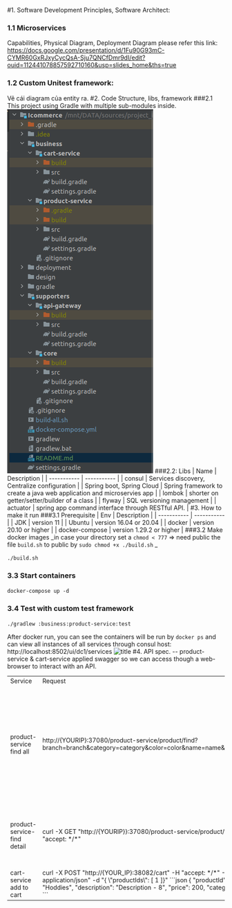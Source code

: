 #1. Software Development Principles, Software Architect:

### 1.1 Microservices
 Capabilities, Physical Diagram, Deployment Diagram please refer this link: https://docs.google.com/presentation/d/1Fu90G93mC-CYMR60GxRJxyCycQsA-Sju7QNCfDmr9dI/edit?ouid=112441078857592710160&usp=slides_home&ths=true
### 1.2 Custom Unitest framework:
 Vẽ cái diagram của entity ra.
#2. Code Structure, libs, framework
###2.1 This project using Gradle with multiple sub-modules inside.
![title](design/2.1-projectstructure.png)
###2.2: Libs
| Name      | Description |
| ----------- | ----------- |
| consul   | Services discovery, Centralize configuration        |
| Spring boot, Spring Cloud      | Spring framework to create a java web application and microservies app       |
| lombok   | shorter on getter/setter/builder of a class        |
| flyway   | SQL versioning management        |
| actuator   | spring app command interface through RESTful API.        |
#3. How to make it run
###3.1 Prerequisite
| Env      | Description |
| ----------- | ----------- |
| JDK      | version 11       |
| Ubuntu   | version 16.04 or 20.04        |
| docker   | version 20.10 or higher        |
| docker-compose   | version 1.29.2 or higher        |
###3.2 Make docker images
 _in case your directory set a `chmod < 777` => need public the file `build.sh` to public by `sudo chmod +x ./build.sh` _
```
./build.sh
```
### 3.3 Start containers
```docker-compose up -d```
### 3.4 Test with custom test framework
```./gradlew :business:product-service:test```

After docker run, you can see the containers will be run by `docker ps` and can view all  instances of all services through consul host:
http://localhost:8502/ui/dc1/services
![title](design/consul.png)
#4. API spec.
 -- product-service & cart-service applied swagger so we can access though a web-browser to interact with an API.
<table>
 <tr>
   <td> Service </td>  <td> Request </td> <td> Response </td>
 </tr>
 <tr>
  <td> product-service find all	 </td>
  <td> http://{YOURIP}:37080/product-service/product/find?branch=branch&category=category&color=color&name=name&page=0&size=100
	 </td>
  <td>
  
  ```json
  {
   "details": [
    {
     "category": "string",
     "description": "string",
     "name": "string",
     "price": 0,
     "productId": 0
    }
   ],
   "page": 0,
   "size": 0,
   "total": 0
  }
  ```

  </td>
</tr>

<tr>
  <td> product-service-find detail	 </td>
  <td> curl -X GET "http://{YOURIP}}:37080/product-service/product/find/1" -H "accept: */*"	 </td>
  <td>

  ```json
  {
 "productId": 1,
 "name": "Hoddies",
 "description": "Description - 8",
 "price": 200,
 "category": "Clothing"
}
  ```

  </td>
</tr>
<tr>
<td> cart-service add to cart</td>
<td>
curl -X POST "http://{YOUR_IP}:38082/cart" -H "accept: */*" -H "Content-Type: application/json" -d "{ \"productIds\": [ 1 ]}"
  ```json
  {
 "productId": 1,
 "name": "Hoddies",
 "description": "Description - 8",
 "price": 200,
 "category": "Clothing"
}
  ```

</td>
</tr>
</table>